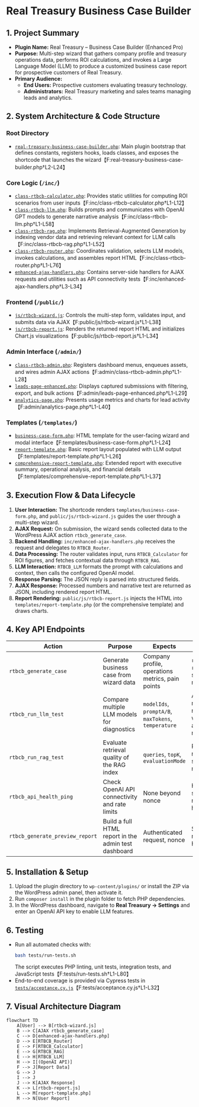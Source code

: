 # Real Treasury Business Case Builder

## 1. Project Summary
- **Plugin Name:** Real Treasury – Business Case Builder (Enhanced Pro)
- **Purpose:** Multi-step wizard that gathers company profile and treasury operations data, performs ROI calculations, and invokes a Large Language Model (LLM) to produce a customized business case report for prospective customers of Real Treasury.
- **Primary Audience:**
  - **End Users:** Prospective customers evaluating treasury technology.
  - **Administrators:** Real Treasury marketing and sales teams managing leads and analytics.

## 2. System Architecture & Code Structure
### Root Directory
- [`real-treasury-business-case-builder.php`](real-treasury-business-case-builder.php): Main plugin bootstrap that defines constants, registers hooks, loads classes, and exposes the shortcode that launches the wizard【F:real-treasury-business-case-builder.php†L2-L24】

### Core Logic (`/inc/`)
- [`class-rtbcb-calculator.php`](inc/class-rtbcb-calculator.php): Provides static utilities for computing ROI scenarios from user inputs【F:inc/class-rtbcb-calculator.php†L1-L12】
- [`class-rtbcb-llm.php`](inc/class-rtbcb-llm.php): Builds prompts and communicates with OpenAI GPT models to generate narrative analysis【F:inc/class-rtbcb-llm.php†L1-L58】
- [`class-rtbcb-rag.php`](inc/class-rtbcb-rag.php): Implements Retrieval-Augmented Generation by indexing vendor data and retrieving relevant context for LLM calls【F:inc/class-rtbcb-rag.php†L1-L52】
- [`class-rtbcb-router.php`](inc/class-rtbcb-router.php): Coordinates validation, selects LLM models, invokes calculations, and assembles report HTML【F:inc/class-rtbcb-router.php†L1-L76】
- [`enhanced-ajax-handlers.php`](inc/enhanced-ajax-handlers.php): Contains server-side handlers for AJAX requests and utilities such as API connectivity tests【F:inc/enhanced-ajax-handlers.php†L3-L34】

### Frontend (`/public/`)
- [`js/rtbcb-wizard.js`](public/js/rtbcb-wizard.js): Controls the multi-step form, validates input, and submits data via AJAX【F:public/js/rtbcb-wizard.js†L1-L38】
- [`js/rtbcb-report.js`](public/js/rtbcb-report.js): Renders the returned report HTML and initializes Chart.js visualizations【F:public/js/rtbcb-report.js†L1-L34】

### Admin Interface (`/admin/`)
- [`class-rtbcb-admin.php`](admin/class-rtbcb-admin.php): Registers dashboard menus, enqueues assets, and wires admin AJAX actions【F:admin/class-rtbcb-admin.php†L1-L28】
- [`leads-page-enhanced.php`](admin/leads-page-enhanced.php): Displays captured submissions with filtering, export, and bulk actions【F:admin/leads-page-enhanced.php†L1-L29】
- [`analytics-page.php`](admin/analytics-page.php): Presents usage metrics and charts for lead activity【F:admin/analytics-page.php†L1-L40】

### Templates (`/templates/`)
- [`business-case-form.php`](templates/business-case-form.php): HTML template for the user-facing wizard and modal interface【F:templates/business-case-form.php†L1-L24】
- [`report-template.php`](templates/report-template.php): Basic report layout populated with LLM output【F:templates/report-template.php†L1-L26】
- [`comprehensive-report-template.php`](templates/comprehensive-report-template.php): Extended report with executive summary, operational analysis, and financial details【F:templates/comprehensive-report-template.php†L1-L37】

## 3. Execution Flow & Data Lifecycle
1. **User Interaction:** The shortcode renders `templates/business-case-form.php`, and `public/js/rtbcb-wizard.js` guides the user through a multi-step wizard.
2. **AJAX Request:** On submission, the wizard sends collected data to the WordPress AJAX action `rtbcb_generate_case`.
3. **Backend Handling:** `inc/enhanced-ajax-handlers.php` receives the request and delegates to `RTBCB_Router`.
4. **Data Processing:** The router validates input, runs `RTBCB_Calculator` for ROI figures, and fetches contextual data through `RTBCB_RAG`.
5. **LLM Interaction:** `RTBCB_LLM` formats the prompt with calculations and context, then calls the configured OpenAI model.
6. **Response Parsing:** The JSON reply is parsed into structured fields.
7. **AJAX Response:** Processed numbers and narrative text are returned as JSON, including rendered report HTML.
8. **Report Rendering:** `public/js/rtbcb-report.js` injects the HTML into `templates/report-template.php` (or the comprehensive template) and draws charts.

## 4. Key API Endpoints
| Action | Purpose | Expects | Returns |
| ------ | ------- | ------- | ------- |
| `rtbcb_generate_case` | Generate business case from wizard data | Company profile, operations metrics, pain points | `report_html`, `report_id`, status message |
| `rtbcb_run_llm_test` | Compare multiple LLM models for diagnostics | `modelIds`, `promptA/B`, `maxTokens`, `temperature` | Array of model responses with latency and token metrics |
| `rtbcb_run_rag_test` | Evaluate retrieval quality of the RAG index | `queries`, `topK`, `evaluationMode` | Retrieval results and scoring metrics |
| `rtbcb_api_health_ping` | Check OpenAI API connectivity and rate limits | None beyond nonce | Health status and rate-limit headers |
| `rtbcb_generate_preview_report` | Build a full HTML report in the admin test dashboard | Authenticated request, nonce | Sanitized report HTML |

## 5. Installation & Setup
1. Upload the plugin directory to `wp-content/plugins/` or install the ZIP via the WordPress admin panel, then activate it.
2. Run `composer install` in the plugin folder to fetch PHP dependencies.
3. In the WordPress dashboard, navigate to **Real Treasury → Settings** and enter an OpenAI API key to enable LLM features.

## 6. Testing
- Run all automated checks with:
  ```bash
  bash tests/run-tests.sh
  ```
  The script executes PHP linting, unit tests, integration tests, and JavaScript tests【F:tests/run-tests.sh†L1-L80】
- End-to-end coverage is provided via Cypress tests in [`tests/acceptance.cy.js`](tests/acceptance.cy.js)【F:tests/acceptance.cy.js†L1-L32】

## 7. Visual Architecture Diagram
```mermaid
flowchart TD
    A[User] --> B[rtbcb-wizard.js]
    B --> C[AJAX rtbcb_generate_case]
    C --> D[enhanced-ajax-handlers.php]
    D --> E[RTBCB_Router]
    E --> F[RTBCB_Calculator]
    E --> G[RTBCB_RAG]
    E --> H[RTBCB_LLM]
    H --> I[(OpenAI API)]
    F --> J[Report Data]
    G --> J
    I --> J
    J --> K[AJAX Response]
    K --> L[rtbcb-report.js]
    L --> M[report-template.php]
    M --> N[User Report]
```
